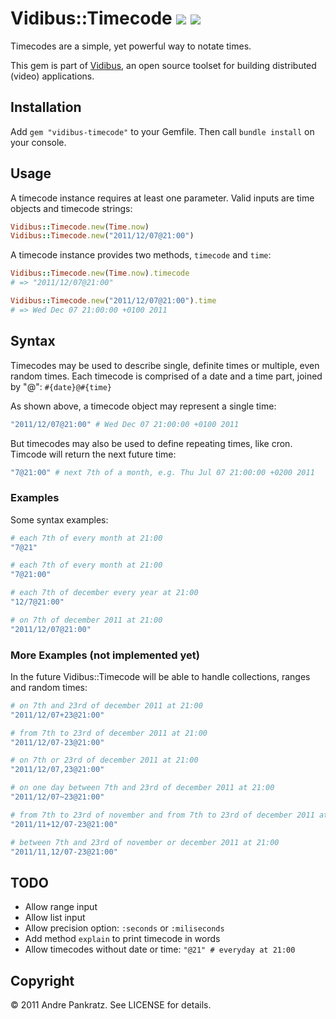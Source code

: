 # Vidibus::Timecode [![](http://travis-ci.org/vidibus/vidibus-timecode.png)](http://travis-ci.org/vidibus/vidibus-timecode) [![](http://stillmaintained.com/vidibus/vidibus-timecode.png)](http://stillmaintained.com/vidibus/vidibus-timecode)

Timecodes are a simple, yet powerful way to notate times.

This gem is part of [Vidibus](http://vidibus.org), an open source toolset for building distributed (video) applications.


## Installation

Add `gem "vidibus-timecode"` to your Gemfile. Then call `bundle install` on your console.


## Usage

A timecode instance requires at least one parameter. Valid inputs are time objects and timecode strings:

```ruby
Vidibus::Timecode.new(Time.now)
Vidibus::Timecode.new("2011/12/07@21:00")
```

A timecode instance provides two methods, `timecode` and `time`:

```ruby
Vidibus::Timecode.new(Time.now).timecode
# => "2011/12/07@21:00"

Vidibus::Timecode.new("2011/12/07@21:00").time
# => Wed Dec 07 21:00:00 +0100 2011
```


## Syntax

Timecodes may be used to describe single, definite times or multiple, even random times. Each timecode is
comprised of a date and a time part, joined by "@": `#{date}@#{time}`

As shown above, a timecode object may represent a single time:

```ruby
"2011/12/07@21:00" # Wed Dec 07 21:00:00 +0100 2011
```

But timecodes may also be used to define repeating times, like cron. Timcode will return the next future time:

```ruby
"7@21:00" # next 7th of a month, e.g. Thu Jul 07 21:00:00 +0200 2011
```


### Examples

Some syntax examples:

```ruby
# each 7th of every month at 21:00
"7@21"

# each 7th of every month at 21:00
"7@21:00"

# each 7th of december every year at 21:00
"12/7@21:00"

# on 7th of december 2011 at 21:00
"2011/12/07@21:00"
```


### More Examples (not implemented yet)

In the future Vidibus::Timecode will be able to handle collections, ranges and random times:

```ruby
# on 7th and 23rd of december 2011 at 21:00
"2011/12/07+23@21:00"

# from 7th to 23rd of december 2011 at 21:00
"2011/12/07-23@21:00"

# on 7th or 23rd of december 2011 at 21:00
"2011/12/07,23@21:00"

# on one day between 7th and 23rd of december 2011 at 21:00
"2011/12/07~23@21:00"

# from 7th to 23rd of november and from 7th to 23rd of december 2011 at 21:00
"2011/11+12/07-23@21:00"

# between 7th and 23rd of november or december 2011 at 21:00
"2011/11,12/07-23@21:00"
```


## TODO

* Allow range input
* Allow list input
* Allow precision option: `:seconds` or `:miliseconds`
* Add method `explain` to print timecode in words
* Allow timecodes without date or time: `"@21" # everyday at 21:00`


## Copyright

&copy; 2011 Andre Pankratz. See LICENSE for details.
